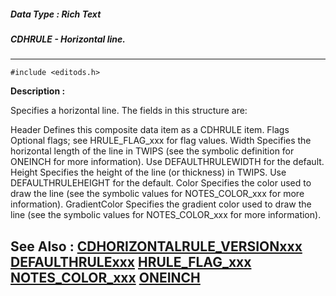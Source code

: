 ##### Data Type : Rich Text
##### CDHRULE - Horizontal line.
---
```
#include <editods.h>
```
**Description :**

Specifies a horizontal line.  The fields in this structure are:

Header  Defines this composite data item as a CDHRULE item.
Flags  Optional flags;  see HRULE_FLAG_xxx for flag values.
Width  Specifies the horizontal length of the line in TWIPS (see the symbolic 
definition for ONEINCH for more information).  Use DEFAULTHRULEWIDTH for the 
default.
Height  Specifies the height of the line (or thickness) in TWIPS.  Use 
DEFAULTHRULEHEIGHT for the default.
Color  Specifies the color used to draw the line (see the symbolic values for 
NOTES_COLOR_xxx for more information).
GradientColor Specifies the gradient color used to draw the line (see the 
symbolic values for NOTES_COLOR_xxx for more information).


**See Also :**
[CDHORIZONTALRULE_VERSIONxxx](/reference/Symb/CDHORIZONTALRULE_VERSIONxxx)
[DEFAULTHRULExxx](/reference/Symb/DEFAULTHRULExxx)
[HRULE_FLAG_xxx](/reference/Symb/HRULE_FLAG_xxx)
[NOTES_COLOR_xxx](/reference/Symb/NOTES_COLOR_xxx)
[ONEINCH](/reference/Symb/ONEINCH)
---
